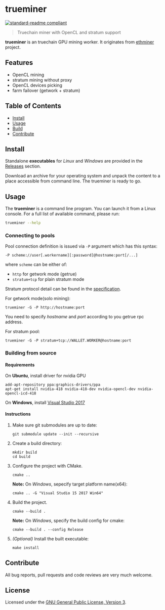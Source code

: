 # trueminer

[![standard-readme compliant](https://img.shields.io/badge/readme%20style-standard-brightgreen.svg)](https://github.com/RichardLitt/standard-readme)

> Truechain miner with OpenCL and stratum support

**trueminer** is an truechain GPU mining worker. It originates from [ethminer] project.

## Features

* OpenCL mining
* stratum mining without proxy
* OpenCL devices picking
* farm failover (getwork + stratum)


## Table of Contents

* [Install](#install)
* [Usage](#usage)
* [Build](#build)
* [Contribute](#contribute)


## Install

Standalone **executables** for *Linux* and *Windows* are provided in the [Releases]
section.

Download an archive for your operating system and unpack the content to a place
accessible from command line. The trueminer is ready to go.


## Usage

The **trueminer** is a command line program. You can launch it from a Linux
console. For a full list of available command, please run:

```sh
trueminer --help
```

### Connecting to pools

Pool connection definition is issued via `-P` argument which has this syntax:

```
-P scheme://user[.workername][:password]@hostname:port[/...]
```

where `scheme` can be either of:

* `http` for getwork mode (getrue)
* `stratum+tcp` for plain stratum mode

Stratum protocol detail can be found in the [specification](https://github.com/truechain/trueminer/blob/master/protocol.md).

For getwork mode(solo mining):

```
trueminer -G -P http://hostname:port
```
You need to specify *hostname* and *port* according to you getrue rpc address.

For stratum pool:

```
trueminer -G -P stratum+tcp://WALLET.WORKER@hostname:port
```


### Building from source

#### Requirements

On **Ubuntu**, install driver for nvidia GPU

```
add-apt-repository ppa:graphics-drivers/ppa
apt-get install nvidia-418 nvidia-418-dev nvidia-opencl-dev nvidia-opencl-icd-418
```

On **Windows**, install [Visual Studio 2017](https://www.visualstudio.com/downloads/)

#### Instructions

1. Make sure git submodules are up to date:

    ```shell
    git submodule update --init --recursive
    ```

2. Create a build directory:

    ```shell
    mkdir build
    cd build
    ```

3. Configure the project with CMake.

    ```shell
    cmake ..
    ```

    **Note:** On *Windows*, sepecify target platform name(x64):

    ```shell
    cmake .. -G "Visual Studio 15 2017 Win64"
    ```

4. Build the project.

    ```shell
    cmake --build .
    ```

    **Note:** On *Windows*, specify the build config for cmake:

    ```shell
    cmake --build . --config Release
    ```

5. _(Optional)_ Install the built executable:

    ```shell
    make install
    ```

## Contribute

All bug reports, pull requests and code reviews are very much welcome.


## License

Licensed under the [GNU General Public License, Version 3](LICENSE).


[ethminer]: https://github.com/ethereum-mining/ethminer
[Releases]: https://github.com/truechain/trueminer/releases
